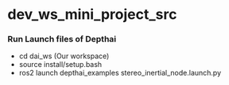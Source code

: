 # dev_ws_mini_project_src


### Run Launch files of Depthai
 - cd dai_ws (Our workspace) 
 - source install/setup.bash 
 - ros2 launch depthai_examples stereo_inertial_node.launch.py
